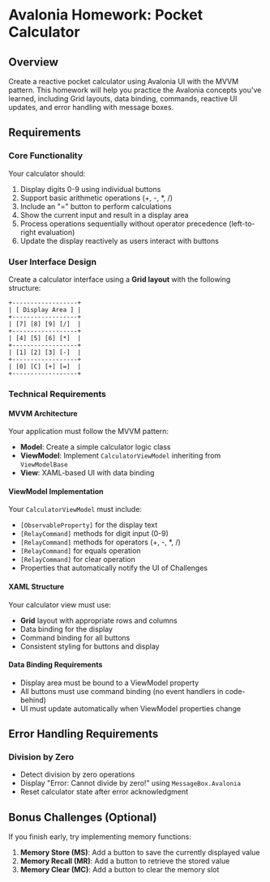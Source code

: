 # Avalonia Homework: Pocket Calculator

## Overview

Create a reactive pocket calculator using Avalonia UI with the MVVM pattern. This homework will help you practice the Avalonia concepts you've learned, including Grid layouts, data binding, commands, reactive UI updates, and error handling with message boxes.

## Requirements

### Core Functionality
Your calculator should:
1. Display digits 0-9 using individual buttons
2. Support basic arithmetic operations (+, -, *, /)
3. Include an "=" button to perform calculations
4. Show the current input and result in a display area
5. Process operations sequentially without operator precedence (left-to-right evaluation)
6. Update the display reactively as users interact with buttons

### User Interface Design

Create a calculator interface using a **Grid layout** with the following structure:

```
+------------------+
| [ Display Area ] |
+------------------+
| [7] [8] [9] [/]  |
+------------------+
| [4] [5] [6] [*]  |
+------------------+
| [1] [2] [3] [-]  |
+------------------+
| [0] [C] [+] [=]  |
+------------------+
```

### Technical Requirements

#### MVVM Architecture

Your application must follow the MVVM pattern:
- **Model**: Create a simple calculator logic class
- **ViewModel**: Implement `CalculatorViewModel` inheriting from `ViewModelBase`
- **View**: XAML-based UI with data binding

#### ViewModel Implementation

Your `CalculatorViewModel` must include:

- `[ObservableProperty]` for the display text
- `[RelayCommand]` methods for digit input (0-9)
- `[RelayCommand]` methods for operators (+, -, *, /)
- `[RelayCommand]` for equals operation
- `[RelayCommand]` for clear operation
- Properties that automatically notify the UI of Challenges

#### XAML Structure

Your calculator view must use:

- **Grid** layout with appropriate rows and columns
- Data binding for the display
- Command binding for all buttons
- Consistent styling for buttons and display

#### Data Binding Requirements

- Display area must be bound to a ViewModel property
- All buttons must use command binding (no event handlers in code-behind)
- UI must update automatically when ViewModel properties change

## Error Handling Requirements

### Division by Zero

- Detect division by zero operations
- Display "Error: Cannot divide by zero!" using `MessageBox.Avalonia`
- Reset calculator state after error acknowledgment

## Bonus Challenges (Optional)

If you finish early, try implementing memory functions:

1. **Memory Store (MS)**: Add a button to save the currently displayed value
2. **Memory Recall (MR)**: Add a button to retrieve the stored value
3. **Memory Clear (MC)**: Add a button to clear the memory slot
